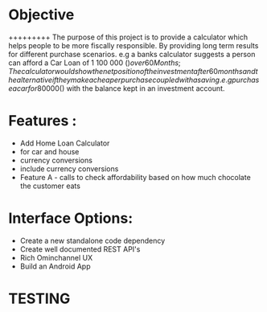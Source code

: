 # Objective
+++++++++
The purpose of this project is to provide a calculator which helps people to be more fiscally responsible. By providing long term results for different purchase scenarios. e.g a banks calculator suggests a person can afford a Car Loan of 1 100 000 ($) over 60 Months; The calculator would show the net position of the investment after 60 months and the alternative if they make a cheaper purchase coupled with a saving. e.g purchase a car for 80 000 ($) with the balance kept in an investment account.



# Features :
+ Add Home Loan Calculator
+ for car and house 
+ currency conversions
+ include currency conversions
+ Feature A - calls to check affordability based on how much chocolate the customer eats

# Interface Options:
+ Create a new standalone code dependency
+ Create well documented REST API's
+ Rich Ominchannel UX  
+ Build an Android App



# TESTING 



